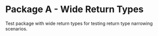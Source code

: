 # Package A - Wide Return Types

Test package with wide return types for testing return type narrowing scenarios.